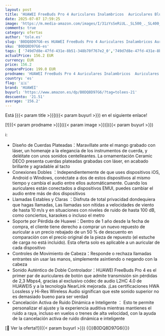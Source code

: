 ```yaml
---
layout: post
title: 'HUAWEI FreeBuds Pro 4 Auriculares Inalambricos  Auriculares Bluetooth Sonora Sin Pérdidas  Llamadas Estables  ANC Dinámica  Diseño de Cuerdas Plateadas  33 Horas  iOS & Android  Blanco'
date: 2025-07-07 17:59:25
image: 'https://m.media-amazon.com/images/I/31zYsSeRiUL._SL500_._SL400_.jpg'
comments: true
category: ofertas
author: 'tole.es'
slug: 'B0DQ8D97G6-es HUAWEI FreeBuds Pro 4 Auriculares Inalambricos Auriculares...'
sku: 'B0DQ8D97G6-es'
tags: [ '749d7d8e-47fd-431e-8b51-348b70f767e2_0','749d7d8e-47fd-431e-8b51-348b70f767e2_9801','Arborist Merchandising Root','Auriculares de oído abierto','Auriculares para equipo de audio','Auriculares y accesorios','Electrónica','Self Service','Special Features Stores','Wireless Category page - Wearables','android','huawei','🇪🇸', ]
actualPrice: 156.2 EUR
currency: EUR
price: 156.2
comparePrice: 199.0 EUR
prodname: 'HUAWEI FreeBuds Pro 4 Auriculares Inalambricos  Auriculares Bluetooth Sonora Sin Pérdidas  Llamadas Estables  ANC Dinámica  Diseño de Cuerdas Plateadas  33 Horas  iOS & Android  Blanco'
country: 'es'
flag: '🇪🇸'
brand: 'HUAWEI'
buyurl: 'https://www.amazon.es/dp/B0DQ8D97G6/?tag=tolees-21'
descuento: '21.51'
average: '156.2'
---
```


Está [{{< param title >}}]({{< param buyurl >}}) en el siguiente enlace!

[![{{< param prodname >}}]({{< param image >}})]({{< param buyurl >}})

ℹ️:

- Diseño de Cuerdas Plateadas：Maravíllate ante el mango grabado con láser, un homenaje a la elegancia de los instrumentos de cuerda, y deléitate con unos sonidos centelleantes. La ornamentación Ceramic DECO presenta cuerdas plateadas grabadas con láser, en acabado brillante y agradable al tacto
- Conexiones Dobles ：Independientemente de que uses dispositivos iOS, Android o Windows, conéctate a dos de estos dispositivos al mismo tiempo y cambia el audio entre ellos automáticamente. Cuando los auriculares están conectados a dispositivos EMUI, puedes cambiar el audio entre más de dos dispositivos
- Llamadas Estables y Claras ：Disfruta de total privacidad dondequiera que hagas llamadas, Las llamadas son nítidas a velocidades de viento de hasta 10 m/s y en situaciones con niveles de ruido de hasta 100 dB, como conciertos, karaokes o incluso el metro
- Soporte por Pérdida de Huawei：Dentro de 1 año desde la fecha de compra, el cliente tiene derecho a comprar un nuevo repuesto de auricular a un precio rebajado de un 50 % de descuento en comparación con el precio original de la pieza de repuesto (el estuche de carga no está incluido). Esta oferta solo es aplicable a un auricular de cada dispositivo
- Controles de Movimiento de Cabeza：Responde o rechaza llamadas entrantes sin usar las manos, simplemente asintiendo o negando con la cabeza
- Sonido Auténtico de Doble Controlador：HUAWEI FreeBuds Pro 4 es el primer par de auriculares de botón que admite transmisión sin pérdidas de 2,3 Mbps4, gracias al exclusivo códec de audio L2HC 4.0 de HUAWEI5 y a la tecnología NearLink mejorada. ¡Las certificaciones HWA Lossless y Hi-Res Wireless Audio significan que este sonido superior no es demasiado bueno para ser verdad
- Cancelación Activa de Ruido Dinámica e Inteligente ： Esto te permite personalizar el ajuste y la experiencia auditiva mientras mantienes el ruido a raya, incluso en vuelos o trenes de alta velocidad, con la ayuda de la cancelación activa de ruido dinámica e inteligente

[🛒 Ver la oferta!!]({{< param buyurl >}})
{{<world>}}B0DQ8D97G6{{</world>}}
